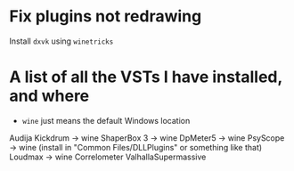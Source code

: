 # Fix plugins not redrawing

Install `dxvk` using `winetricks`

# A list of all the VSTs I have installed, and where

- `wine` just means the default Windows location

Audija Kickdrum -> wine
ShaperBox 3 -> wine
DpMeter5 -> wine
PsyScope -> wine (install in "Common Files/DLLPlugins" or something like that)
Loudmax -> wine
Correlometer
ValhallaSupermassive
